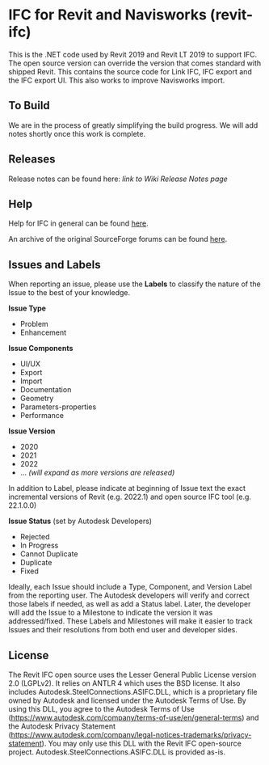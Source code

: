 # IFC for Revit and Navisworks (revit-ifc)

This is the .NET code used by Revit 2019 and Revit LT 2019 to support IFC. The open source version can override the version that comes standard with shipped Revit. This contains the source code for Link IFC, IFC export and the IFC export UI.  This also works to improve Navisworks import.

## To Build

We are in the process of greatly simplifying the build progress.  We will add notes shortly once this work is complete.

## Releases

Release notes can be found here: _link to Wiki Release Notes page_

## Help
Help for IFC in general can be found [here](http://help.autodesk.com/view/RVT/2022/ENU/?guid=GUID-6708CFD6-0AD7-461F-ADE8-6527423EC895).

An archive of the original SourceForge forums can be found [here](https://sourceforge.net/p/ifcexporter/discussion/).

## Issues and Labels
When reporting an issue, please use the **Labels** to classify the nature of the Issue to the best of your knowledge. 

**Issue Type** 
- Problem 
- Enhancement 

**Issue Components** 
- UI/UX 
- Export 
- Import 
- Documentation 
- Geometry 
- Parameters-properties 
- Performance

**Issue Version**
- 2020
- 2021
- 2022
- ... *(will expand as more versions are released)*

In addition to Label, please indicate at beginning of Issue text the exact incremental versions of Revit (e.g. 2022.1) and open source IFC tool (e.g. 22.1.0.0)

**Issue Status** (set by Autodesk Developers) 
- Rejected 
- In Progress 
- Cannot Duplicate 
- Duplicate 
- Fixed 

Ideally, each Issue should include a Type, Component, and Version Label from the reporting user. The Autodesk developers will verify and correct those labels if needed, as well as add a Status label. Later, the developer will add the Issue to a Milestone to indicate the version it was addressed/fixed. These Labels and Milestones will make it easier to track Issues and their resolutions from both end user and developer sides.

## License

The Revit IFC open source uses the Lesser General Public License version 2.0 (LGPLv2).  It relies on ANTLR 4 which uses the BSD license.
It also includes Autodesk.SteelConnections.ASIFC.DLL, which is a proprietary file owned by Autodesk and licensed under the Autodesk Terms of Use. By using this DLL, you agree to the Autodesk Terms of Use (https://www.autodesk.com/company/terms-of-use/en/general-terms) and the Autodesk Privacy Statement (https://www.autodesk.com/company/legal-notices-trademarks/privacy-statement). You may only use this DLL with the Revit IFC open-source project. Autodesk.SteelConnections.ASIFC.DLL is provided as-is.  
